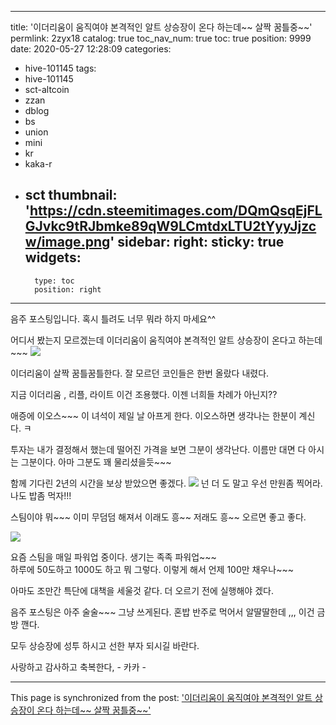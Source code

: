 
---
title: '이더리움이 움직여야 본격적인 알트 상승장이 온다 하는데~~  살짝 꿈틀중~~'
permlink: 2zyx18
catalog: true
toc_nav_num: true
toc: true
position: 9999
date: 2020-05-27 12:28:09
categories:
- hive-101145
tags:
- hive-101145
- sct-altcoin
- zzan
- dblog
- bs
- union
- mini
- kr
- kaka-r
- sct
thumbnail: 'https://cdn.steemitimages.com/DQmQsqEjFLGJvkc9tRJbmke89qW9LCmtdxLTU2tYyyJjzcw/image.png'
sidebar:
    right:
        sticky: true
widgets:
    -
        type: toc
        position: right
---


음주 포스팅입니다. 
혹시 틀려도 너무 뭐라 하지 마세요^^


어디서 봤는지 모르겠는데  이더리움이 움직여야
본격적인 알트 상승장이 온다고 하는데 ~~~
![](https://cdn.steemitimages.com/DQmQsqEjFLGJvkc9tRJbmke89qW9LCmtdxLTU2tYyyJjzcw/image.png)

이더리움이 살짝 꿈틀꿈틀한다. 
잘 모르던 코인들은 한번 올랐다 내렸다. 

지금 이더리움 , 리플, 라이트 이건 조용했다. 
이젠 너희들 차례가 아닌지??

애증에 이오스~~~
이 녀석이 제일 날 아프게 한다. 
이오스하면 생각나는 한분이 계신다.  ㅋ

투자는 내가 결정해서 했는데 떨어진 가격을 보면
그분이 생각난다. 이름만 대면 다 아시는 그분이다. 
아마 그분도 꽤 물리셨을듯~~~ 

함께 기다린 2년의 시간을 보상 받았으면 좋겠다. 
![](https://cdn.steemitimages.com/DQmXRGWNQXoCAtgcf4XuYbj6ymyNjZTarwZrWitLQBYiZz3/image.png)
넌 더 도 말고 우선 만원좀 찍어라.
나도 밥좀 먹자!!! 

스팀이야 뭐~~~ 
이미 무덤덤 해져서 이래도 흥~~ 저래도 흥~~
오르면 좋고 좋다. 


![](https://cdn.steemitimages.com/DQmRcNFCwMkr552RkdYnRNnbsUH47gQFMnoGzujP387BjAP/image.png)

요즘 스팀을 매일 파워업 중이다. 
생기는 족족 파워업~~~  
하루에 50도하고 1000도 하고 뭐 그렇다. 
이렇게 해서 언제 100만 채우나~~~

아마도 조만간 특단에 대책을 세울것 같다.
더 오르기 전에 실행해야 겠다. 

음주 포스팅은 아주 술술~~~ 그냥 쓰게된다. 
혼밥 반주로 먹어서 알딸딸한데 ,,, 이건 금방 깬다. 

모두 상승장에 성투 하시고 선한 부자 되시길 바란다. 

사랑하고 감사하고 축복한다,  -  카카 -

- - -

This page is synchronized from the post: ['이더리움이 움직여야 본격적인 알트 상승장이 온다 하는데~~  살짝 꿈틀중~~'](https://steemit.com/@kibumh/2zyx18)
